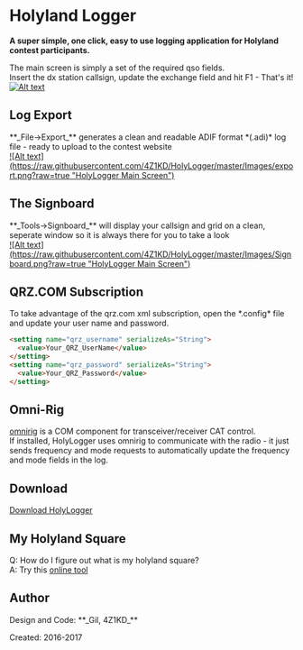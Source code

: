 <h1>Holyland Logger</h1>

**A super simple, one click, easy to use logging application for Holyland contest participants.**<br>

The main screen is simply a set of the required qso fields.<br>
Insert the dx station callsign, update the exchange field and hit F1 - That's it!
<a href="https://raw.githubusercontent.com/4Z1KD/HolyLogger/master/Images/HolyLogger.png" target="_blank">
![Alt text](https://raw.githubusercontent.com/4Z1KD/HolyLogger/master/Images/HolyLogger.png?raw=true "HolyLogger Main Screen")
</a>

<h2>Log Export</h2>
**_File->Export_** generates a clean and readable ADIF format *(.adi)* log file - ready to upload to the contest website<br>
<a href="https://raw.githubusercontent.com/4Z1KD/HolyLogger/master/Images/export.png" target="_blank">
![Alt text](https://raw.githubusercontent.com/4Z1KD/HolyLogger/master/Images/export.png?raw=true "HolyLogger Main Screen")
</a>

<h2>The Signboard</h2>
**_Tools->Signboard_** will display your callsign and grid on a clean, seperate window so it is always there for you to take a look<br>
<a href="https://raw.githubusercontent.com/4Z1KD/HolyLogger/master/Images/Signboard.png" target="_blank">
![Alt text](https://raw.githubusercontent.com/4Z1KD/HolyLogger/master/Images/Signboard.png?raw=true "HolyLogger Main Screen")
</a>

<h2>QRZ.COM Subscription</h2>
To take advantage of the qrz.com xml subscription, open the *.config* file and update your user name and password.<br>

```html
<setting name="qrz_username" serializeAs="String">
  <value>Your_QRZ_UserName</value>
</setting>
<setting name="qrz_password" serializeAs="String">
  <value>Your_QRZ_Password</value>
</setting>
```

<h2>Omni-Rig</h2>
<a href="http://www.dxatlas.com/omnirig/" target="_blank">omnirig</a> is a COM component for transceiver/receiver CAT control.<br>
If installed, HolyLogger uses omnirig to communicate with the radio - it just sends frequency and mode requests to automatically update the frequency and mode fields in the log.

<h2>Download</h2>
<a href="https://github.com/4Z1KD/HolyLogger/archive/master.zip" target="_blank">Download HolyLogger</a>

<h2>My Holyland Square</h2>
Q: How do I figure out what is my holyland square?<br>
A: Try this <a href="https://www.iarc.org/iarc/getmysquare.html" target="_blank">online tool</a><br>

<h2>Author</h2>
Design and Code: **_Gil, 4Z1KD_**

Created: 2016-2017<br>


<script>
var list = document.getElementById("logo");
list.outerHTML = '<img src="https://raw.githubusercontent.com/4Z1KD/HolyLogger/master/Images/HolyLogger%20icon.png" width="156px" style="position:absolute; top:-80px;right:10px;background:transparent"/>';
</script>
<img src="https://raw.githubusercontent.com/4Z1KD/HolyLogger/master/Images/HolyLogger%20icon.png" width="1px" style="display:none;"/>
